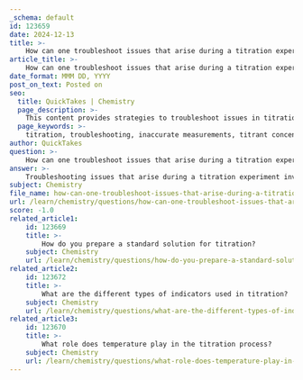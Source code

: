```yaml
---
_schema: default
id: 123659
date: 2024-12-13
title: >-
    How can one troubleshoot issues that arise during a titration experiment?
article_title: >-
    How can one troubleshoot issues that arise during a titration experiment?
date_format: MMM DD, YYYY
post_on_text: Posted on
seo:
  title: QuickTakes | Chemistry
  page_description: >-
    This content provides strategies to troubleshoot issues in titration experiments, covering topics such as accurate measurements, titrant concentration, equipment calibration, indicator selection, environmental considerations, and common errors.
  page_keywords: >-
    titration, troubleshooting, inaccurate measurements, titrant concentration, calibration, indicators, environmental factors, technique consistency, common errors, data recording
author: QuickTakes
question: >-
    How can one troubleshoot issues that arise during a titration experiment?
answer: >-
    Troubleshooting issues that arise during a titration experiment involves identifying common errors and implementing corrective measures. Here are some key strategies to address potential problems:\n\n1. **Inaccurate Measurements**: Ensure that all measurements are taken accurately. Misreading the volume of the titrant or the unknown solution can lead to significant errors. Use calibrated glassware and read the meniscus at eye level to avoid parallax errors.\n\n2. **Incorrect Concentration of Titrant**: Verify that the titrant is standardized and has the correct concentration. Using a titrant with an incorrect concentration can result in inaccurate results. Regularly check and recalibrate your titrant solutions.\n\n3. **Equipment Calibration**: Make sure that all equipment, such as burettes and pipettes, are properly calibrated. Calibration errors can lead to systematic inaccuracies in your results.\n\n4. **Indicator Issues**: The choice and amount of indicator can affect the endpoint of the titration. Ensure that the correct indicator is used for the type of titration being performed and that the amount added is appropriate. An excess of indicator can shift the endpoint.\n\n5. **Environmental Factors**: Be aware of environmental conditions such as temperature and humidity, which can affect the results. Conduct titrations in a controlled environment to minimize these effects.\n\n6. **Technique Consistency**: Consistent technique is crucial. Ensure that the titration is performed at a steady rate and that the endpoint is approached slowly to avoid overshooting.\n\n7. **Common Errors**: Familiarize yourself with common errors such as over-titration, where too much titrant is added, leading to inaccurate results. Implement strategies to avoid this, such as practicing careful titrant addition and monitoring color changes closely.\n\n8. **Data Recording**: Keep detailed records of all measurements and observations during the titration. This can help identify patterns or recurring issues that may need to be addressed.\n\nBy understanding these sources of errors and applying appropriate strategies to minimize them, you can improve the accuracy and reliability of your titration results.
subject: Chemistry
file_name: how-can-one-troubleshoot-issues-that-arise-during-a-titration-experiment.md
url: /learn/chemistry/questions/how-can-one-troubleshoot-issues-that-arise-during-a-titration-experiment
score: -1.0
related_article1:
    id: 123669
    title: >-
        How do you prepare a standard solution for titration?
    subject: Chemistry
    url: /learn/chemistry/questions/how-do-you-prepare-a-standard-solution-for-titration
related_article2:
    id: 123672
    title: >-
        What are the different types of indicators used in titration?
    subject: Chemistry
    url: /learn/chemistry/questions/what-are-the-different-types-of-indicators-used-in-titration
related_article3:
    id: 123670
    title: >-
        What role does temperature play in the titration process?
    subject: Chemistry
    url: /learn/chemistry/questions/what-role-does-temperature-play-in-the-titration-process
---
```


&nbsp;